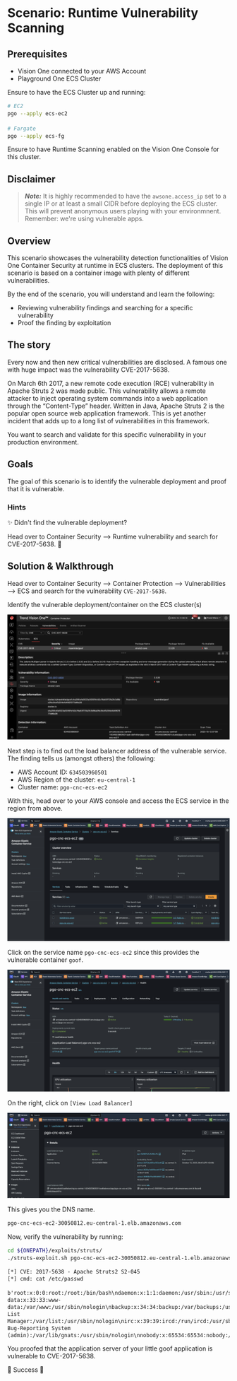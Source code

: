 # Scenario: Runtime Vulnerability Scanning

## Prerequisites

- Vision One connected to your AWS Account
- Playground One ECS Cluster

Ensure to have the ECS Cluster up and running:

```sh
# EC2
pgo --apply ecs-ec2

# Fargate
pgo --apply ecs-fg
```

Ensure to have Runtime Scanning enabled on the Vision One Console for this cluster.

## Disclaimer

> ***Note:*** It is highly recommended to have the `awsone.access_ip` set to a single IP or at least a small CIDR before deploying the ECS cluster. This will prevent anonymous users playing with your environmnent. Remember: we're using vulnerable apps.

## Overview

This scenario showcases the vulnerability detection functionalities of Vision One Container Security at runtime in ECS clusters. The deployment of this scenario is based on a container image with plenty of different vulnerabilities.

By the end of the scenario, you will understand and learn the following:

- Reviewing vulnerability findings and searching for a specific vulnerability
- Proof the finding by exploitation

## The story

Every now and then new critical vulnerabilities are disclosed. A famous one with huge impact was the  vulnerability CVE-2017-5638. 

On March 6th 2017, a new remote code execution (RCE) vulnerability in Apache Struts 2 was made public. This vulnerability allows a remote attacker to inject operating system commands into a web application through the “Content-Type” header. Written in Java, Apache Struts 2 is the popular open source web application framework. This is yet another incident that adds up to a long list of vulnerabilities in this framework.

You want to search and validate for this specific vulnerability in your production environment.

## Goals

The goal of this scenario is to identify the vulnerable deployment and proof that it is vulnerable.

### Hints

✨ Didn't find the vulnerable deployment?

Head over to Container Security --> Runtime vulnerability and search for CVE-2017-5638. 🙌

## Solution & Walkthrough

Head over to Container Security --> Container Protection --> Vulnerabilities --> ECS and search for the vulnerability `CVE-2017-5638`.

Identify the vulnerable deployment/container on the ECS cluster(s)

![alt text](images/v1cs-ecs-runtime-vulnerability-01.png "Vulnerability")

Next step is to find out the load balancer address of the vulnerable service. The finding tells us (amongst others) the following:

- AWS Account ID: `634503960501`
- AWS Region of the cluster: `eu-central-1`
- Cluster name: `pgo-cnc-ecs-ec2`

With this, head over to your AWS console and access the ECS service in the region from above.

![alt text](images/v1cs-ecs-runtime-vulnerability-02.png "Services")

Click on the service name `pgo-cnc-ecs-ec2` since this provides the vulnerable container `goof`.

![alt text](images/v1cs-ecs-runtime-vulnerability-03.png "pgo-cnc-ecs-ec2")

On the right, click on `[View Load Balancer]`

![alt text](images/v1cs-ecs-runtime-vulnerability-04.png "ALB")

This gives you the DNS name.

```sh
pgo-cnc-ecs-ec2-30050812.eu-central-1.elb.amazonaws.com
```

Now, verify the vulnerability by running:

```sh
cd ${ONEPATH}/exploits/struts/
./struts-exploit.sh pgo-cnc-ecs-ec2-30050812.eu-central-1.elb.amazonaws.com
```

```ascii
[*] CVE: 2017-5638 - Apache Struts2 S2-045
[*] cmd: cat /etc/passwd

b'root:x:0:0:root:/root:/bin/bash\ndaemon:x:1:1:daemon:/usr/sbin:/usr/sbin/nologin\nbin:x:2:2:bin:/bin:/usr/sbin/nologin\nsys:x:3:3:sys:/dev:/usr/sbin/nologin\nsync:x:4:65534:sync:/bin:/bin/sync\ngames:x:5:60:games:/usr/games:/usr/sbin/nologin\nman:x:6:12:man:/var/cache/man:/usr/sbin/nologin\nlp:x:7:7:lp:/var/spool/lpd:/usr/sbin/nologin\nmail:x:8:8:mail:/var/mail:/usr/sbin/nologin\nnews:x:9:9:news:/var/spool/news:/usr/sbin/nologin\nuucp:x:10:10:uucp:/var/spool/uucp:/usr/sbin/nologin\nproxy:x:13:13:proxy:/bin:/usr/sbin/nologin\nwww-data:x:33:33:www-data:/var/www:/usr/sbin/nologin\nbackup:x:34:34:backup:/var/backups:/usr/sbin/nologin\nlist:x:38:38:Mailing List Manager:/var/list:/usr/sbin/nologin\nirc:x:39:39:ircd:/run/ircd:/usr/sbin/nologin\ngnats:x:41:41:Gnats Bug-Reporting System (admin):/var/lib/gnats:/usr/sbin/nologin\nnobody:x:65534:65534:nobody:/nonexistent:/usr/sbin/nologin\n_apt:x:100:65534::/nonexistent:/usr/sbin/nologin\n'
```

You proofed that the application server of your little goof application is vulnerable to CVE-2017-5638.

🎉 Success 🎉
